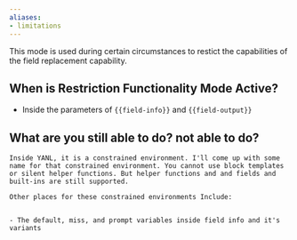 ```yaml
---
aliases:
- limitations
---
```


This mode is used during certain circumstances to restict the capabilities of the field replacement capability. 

## When is Restriction Functionality Mode Active?
- Inside the parameters of `{{field-info}}` and `{{field-output}}`



## What are you still able to do? not able to do?



``` chat
Inside YANL, it is a constrained environment. I'll come up with some name for that constrained environment. You cannot use block templates or silent helper functions. But helper functions and and fields and built-ins are still supported.  
  
Other places for these constrained environments Include:  
  

- The default, miss, and prompt variables inside field info and it's variants
```